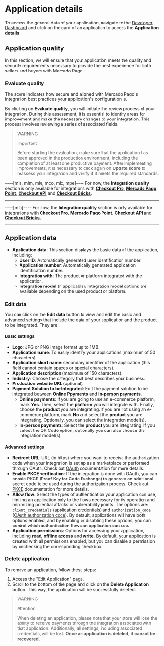 # Application details

To access the general data of your application, navigate to the [Developer Dashboard](/developers/panel/app) and click on the card of an application to access the **Application details**.

## Application quality

In this section, we will ensure that your application meets the quality and security requirements necessary to provide the best experience for both sellers and buyers with Mercado Pago.

### Evaluate quality

The score indicates how secure and aligned with Mercado Pago's integration best practices your application's configuration is.

By clicking on **Evaluate quality**, you will initiate the review process of your integration. During this assessment, it is essential to identify areas for improvement and make the necessary changes to your integration. This process involves reviewing a series of associated fields.

> WARNING
>
> Important
>
> Before starting the evaluation, make sure that the application has been approved in the production environment, including the completion of at least one productive payment. After implementing improvements, it is necessary to click again on **Update score** to reassess your integration and verify if it meets the required standards.

----[mla, mlm, mlu, mco, mlc, mpe]----
For now, the **Integration quality** section is only available for integrations with [**Checkout Pro**,](/developers/en/docs/checkout-pro/landing) [**Mercado Pago Point**,](/developers/en/docs/mp-point/landing) [**Checkout API**](/developers/en/docs/checkout-api/landing) and [**Checkout Bricks**](/developers/en/docs/checkout-bricks/landing).

------------
----[mlb]----
For now, the **Integration quality** section is only available for integrations with [**Checkout Pro**,](/developers/en/docs/checkout-pro/landing) [**Mercado Pago Point**,](/developers/en/docs/mp-point/landing) [**Checkout API**](/developers/en/docs/checkout-api/landing) and [**Checkout Bricks**.](/developers/en/docs/checkout-bricks/landing)

------------

## Application data

* **Application data**: This section displays the basic data of the application, including:
  - **User ID**: Automatically generated user identification number.
  - **Application number**: Automatically generated application identification number.
  - **Integration with**: The product or platform integrated with the application.
  - **Integration model** (if applicable): Integration model options are available depending on the used product or platform.

### Edit data

You can click on the **Edit data** button to view and edit the basic and advanced settings that include the data of your application and the product to be integrated. They are:

#### Basic settings

* **Logo**: JPG or PNG image format up to 1MB.
* **Application name**: To easily identify your applications (maximum of 50 characters).
* **Application short name**: secondary identifier of the application (this field cannot contain spaces or special characters).
* **Application description** (maximum of 150 characters).
* **Industry**: Choose the category that best describes your business.
* **Production website URL** (optional).
* **Payment Solution to be Integrated**: Edit the payment solution to be integrated between **Online Ppyments** and **In-person payments**.
  - **Online payments**: If you are going to use an e-commerce platform, mark **Yes**. Then, select the **platform** you will integrate with. Finally, choose the **product** you are integrating. If you are not using an e-commerce platform, mark **No** and select the **product** you are integrating. Optionally, you can select the integration model(s).
  - **In-person payments**: Select the **product** you are integrating. If you select the QR Code option, optionally you can also choose the integration model(s).

#### Advanced settings

* **Redirect URL**: URL (in https) where you want to receive the authorization code when your integration is set up as a marketplace or performed through OAuth. Check out [OAuth](/developers/en/docs/security/oauth/introduction) documentation for more details.
* **Enable PKCE verification**: If the integration is done with OAuth, you can enable PKCE (Proof Key for Code Exchange) to generate an additional secret code to be used during the authorization process.  Check out [PKCE](/developers/pt/guides/additional-content/security/oauth/pkce) documentation for more details.
* **Allow flow**: Select the types of authentication your application can use, limiting an application only to the flows necessary for its operation and minimizing potential attacks or vulnerability points. The options are: `client_credentials` ([application credentials](/developers/en/guides/additional-content/your-integrations/credentials)) and `authorization_code` ([OAuth authorization code](/developers/en/docs/security/oauth/introduction)). By default, applications will have both options enabled, and by enabling or disabling these options, you can control which authentication flows an application can use.
* **Application permissions**: Options for accessing your application, including **read**, **offline access** and **write**. By default, your application is created with all permissions enabled, but you can disable a permission by unchecking the corresponding checkbox.

### Delete application

To remove an application, follow these steps:

1. Access the "Edit Application" page.
2. Scroll to the bottom of the page and click on the **Delete Application** button.
This way, the application will be successfully deleted.

> WARNING
>
> Attention
>
> When deleting an application, please note that your store will lose the ability to receive payments through the integration associated with that application. Additionally, all settings, including associated credentials, will be lost. **Once an application is deleted, it cannot be recovered**.